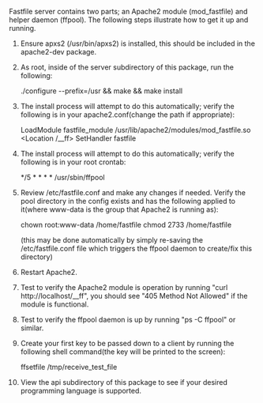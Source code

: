 Fastfile server contains two parts; an Apache2 module (mod_fastfile) and helper daemon (ffpool).  The following steps illustrate how to get it up and running.

1. Ensure apxs2 (/usr/bin/apxs2) is installed, this should be included in the apache2-dev package.

2. As root, inside of the server subdirectory of this package, run the following:

	./configure --prefix=/usr && make && make install

3. The install process will attempt to do this automatically; verify the following is in your apache2.conf(change the path if appropriate):

	LoadModule fastfile_module /usr/lib/apache2/modules/mod_fastfile.so
	<Location /__ff>
		SetHandler fastfile
	</Location>

4. The install process will attempt to do this automatically; verify the following is in your root crontab:

	*/5 * * * * /usr/sbin/ffpool

5. Review /etc/fastfile.conf and make any changes if needed.  Verify the pool directory in the config exists and has the following applied to it(where www-data is the group that Apache2 is running as):

	chown root:www-data /home/fastfile
	chmod 2733 /home/fastfile

	(this may be done automatically by simply re-saving the /etc/fastfile.conf file which triggers the ffpool daemon to create/fix this directory)

6. Restart Apache2.

7. Test to verify the Apache2 module is operation by running "curl http://localhost/__ff", you should see "405 Method Not Allowed" if the module is functional.

8. Test to verify the ffpool daemon is up by running "ps -C ffpool" or similar.

9. Create your first key to be passed down to a client by running the following shell command(the key will be printed to the screen):

	ffsetfile /tmp/receive_test_file

10. View the api subdirectory of this package to see if your desired programming language is supported.
